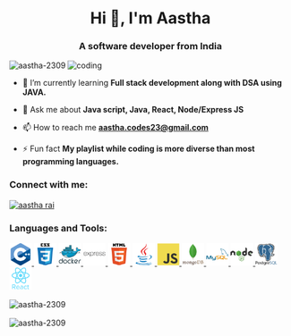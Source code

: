 <h1 align="center">Hi 👋, I'm Aastha</h1>
<h3 align="center">A software developer from India</h3>

<img align="right" alt="coding" width="400" src="https://gifdb.com/images/high/pc-programming-umiko-ahagon-xl8rbijsvnnrka63.gif">

<p align="left"> <img src="https://komarev.com/ghpvc/?username=aastha-2309&label=Profile%20views&color=0e75b6&style=flat" alt="aastha-2309" /> </p>

- 🌱 I’m currently learning **Full stack development along with DSA using JAVA.**

- 💬 Ask me about **Java script, Java, React, Node/Express JS**

- 📫 How to reach me **aastha.codes23@gmail.com**

- ⚡ Fun fact **My playlist while coding is more diverse than most programming languages.**

<h3 align="left">Connect with me:</h3>
<p align="left">
<a href="https://linkedin.com/in/aastha rai" target="blank"><img align="center" src="https://raw.githubusercontent.com/rahuldkjain/github-profile-readme-generator/master/src/images/icons/Social/linked-in-alt.svg" alt="aastha rai" height="30" width="40" /></a>
</p>

<h3 align="left">Languages and Tools:</h3>
<p align="left"> <a href="https://getbootstrap.com![boba-drinking-boba](https://github.com/Aastha-2309/Aastha-2309/assets/143490767/80067ec6-dbbf-4039-a0e1-ea2a0c456b60)![15a971bfc96f7621431557032454](https://github.com/Aastha-2309/Aastha-2309/assets/143490767/f4c5bc5d-2f85-4747-acc6-41ac87897376)

" target="_blank" rel="noreferrer"> <img src="https://raw.githubusercontent.com/devicons/devicon/master/icons/bootstrap/bootstrap-plain-wordmark.svg" alt="bootstrap" width="40" height="40"/> </a> <a href="https://www.w3schools.com/cpp/" target="_blank" rel="noreferrer"> <img src="https://raw.githubusercontent.com/devicons/devicon/master/icons/cplusplus/cplusplus-original.svg" alt="cplusplus" width="40" height="40"/> </a> <a href="https://www.w3schools.com/css/" target="_blank" rel="noreferrer"> <img src="https://raw.githubusercontent.com/devicons/devicon/master/icons/css3/css3-original-wordmark.svg" alt="css3" width="40" height="40"/> </a> <a href="https://www.docker.com/" target="_blank" rel="noreferrer"> <img src="https://raw.githubusercontent.com/devicons/devicon/master/icons/docker/docker-original-wordmark.svg" alt="docker" width="40" height="40"/> </a> <a href="https://expressjs.com" target="_blank" rel="noreferrer"> <img src="https://raw.githubusercontent.com/devicons/devicon/master/icons/express/express-original-wordmark.svg" alt="express" width="40" height="40"/> </a> <a href="https://www.w3.org/html/" target="_blank" rel="noreferrer"> <img src="https://raw.githubusercontent.com/devicons/devicon/master/icons/html5/html5-original-wordmark.svg" alt="html5" width="40" height="40"/> </a> <a href="https://www.java.com" target="_blank" rel="noreferrer"> <img src="https://raw.githubusercontent.com/devicons/devicon/master/icons/java/java-original.svg" alt="java" width="40" height="40"/> </a> <a href="https://developer.mozilla.org/en-US/docs/Web/JavaScript" target="_blank" rel="noreferrer"> <img src="https://raw.githubusercontent.com/devicons/devicon/master/icons/javascript/javascript-original.svg" alt="javascript" width="40" height="40"/> </a> <a href="https://www.mongodb.com/" target="_blank" rel="noreferrer"> <img src="https://raw.githubusercontent.com/devicons/devicon/master/icons/mongodb/mongodb-original-wordmark.svg" alt="mongodb" width="40" height="40"/> </a> <a href="https://www.mysql.com/" target="_blank" rel="noreferrer"> <img src="https://raw.githubusercontent.com/devicons/devicon/master/icons/mysql/mysql-original-wordmark.svg" alt="mysql" width="40" height="40"/> </a> <a href="https://nodejs.org" target="_blank" rel="noreferrer"> <img src="https://raw.githubusercontent.com/devicons/devicon/master/icons/nodejs/nodejs-original-wordmark.svg" alt="nodejs" width="40" height="40"/> </a> <a href="https://www.postgresql.org" target="_blank" rel="noreferrer"> <img src="https://raw.githubusercontent.com/devicons/devicon/master/icons/postgresql/postgresql-original-wordmark.svg" alt="postgresql" width="40" height="40"/> </a> <a href="https://reactjs.org/" target="_blank" rel="noreferrer"> <img src="https://raw.githubusercontent.com/devicons/devicon/master/icons/react/react-original-wordmark.svg" alt="react" width="40" height="40"/> </a> </p>

<p><img align="center" src="https://github-readme-stats.vercel.app/api/top-langs?username=aastha-2309&show_icons=true&locale=en&layout=compact" alt="aastha-2309" /></p>

<p><img align="center" src="https://github-readme-streak-stats.herokuapp.com/?user=aastha-2309&" alt="aastha-2309" /></p>
